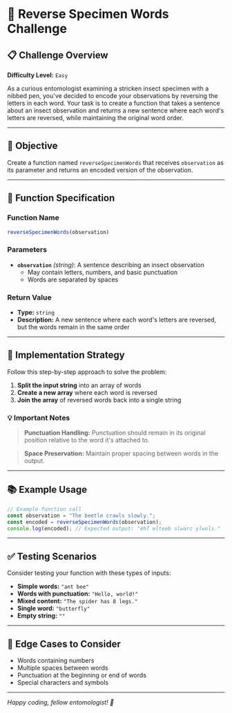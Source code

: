 # 🔬 Reverse Specimen Words Challenge

## 📋 Challenge Overview

**Difficulty Level:** `Easy`

As a curious entomologist examining a stricken insect specimen with a nibbed pen, you've decided to encode your observations by reversing the letters in each word. Your task is to create a function that takes a sentence about an insect observation and returns a new sentence where each word's letters are reversed, while maintaining the original word order.

---

## 🎯 Objective

Create a function named `reverseSpecimenWords` that receives `observation` as its parameter and returns an encoded version of the observation.

---

## 📝 Function Specification

### Function Name
```javascript
reverseSpecimenWords(observation)
```

### Parameters
- **`observation`** *(string)*: A sentence describing an insect observation
  - May contain letters, numbers, and basic punctuation
  - Words are separated by spaces

### Return Value
- **Type:** `string`
- **Description:** A new sentence where each word's letters are reversed, but the words remain in the same order

---

## 🔧 Implementation Strategy

Follow this step-by-step approach to solve the problem:

1. **Split the input string** into an array of words
2. **Create a new array** where each word is reversed
3. **Join the array** of reversed words back into a single string

### 💡 Important Notes

> **Punctuation Handling:** Punctuation should remain in its original position relative to the word it's attached to.

> **Space Preservation:** Maintain proper spacing between words in the output.

---

## 📚 Example Usage

```javascript
// Example function call
const observation = "The beetle crawls slowly.";
const encoded = reverseSpecimenWords(observation);
console.log(encoded); // Expected output: "ehT elteeb slwarc ylwols."
```

---

## ✅ Testing Scenarios

Consider testing your function with these types of inputs:

- **Simple words:** `"ant bee"`
- **Words with punctuation:** `"Hello, world!"`
- **Mixed content:** `"The spider has 8 legs."`
- **Single word:** `"butterfly"`
- **Empty string:** `""`

---

## 🐛 Edge Cases to Consider

- Words containing numbers
- Multiple spaces between words
- Punctuation at the beginning or end of words
- Special characters and symbols

---

*Happy coding, fellow entomologist! 🦗*
